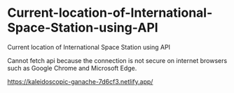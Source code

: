 # Current-location-of-International-Space-Station-using-API
Current location of International Space Station using API

Cannot fetch api because the connection is not secure on internet browsers such as Google Chrome and Microsoft Edge.

https://kaleidoscopic-ganache-7d6cf3.netlify.app/

